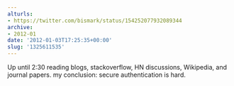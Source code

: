 ```yaml
---
alturls:
- https://twitter.com/bismark/status/154252077932089344
archive:
- 2012-01
date: '2012-01-03T17:25:35+00:00'
slug: '1325611535'
---
```


Up until 2:30 reading blogs, stackoverflow, HN discussions, Wikipedia, and
journal papers. my conclusion: secure authentication is hard.

